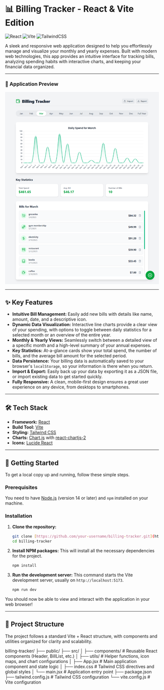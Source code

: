 # 📊 Billing Tracker - React & Vite Edition

![React](https://img.shields.io/badge/react-%2320232a.svg?style=for-the-badge&logo=react&logoColor=%2361DAFB)
![Vite](https://img.shields.io/badge/vite-%23646CFF.svg?style=for-the-badge&logo=vite&logoColor=white)
![TailwindCSS](https://img.shields.io/badge/tailwindcss-%2338B2AC.svg?style=for-the-badge&logo=tailwind-css&logoColor=white)

A sleek and responsive web application designed to help you effortlessly manage and visualize your monthly and yearly expenses. Built with modern web technologies, this app provides an intuitive interface for tracking bills, analyzing spending habits with interactive charts, and keeping your financial data organized.

---

### 📸 Application Preview


![Billing Tracker Screenshot](./src/assets/pic.png)

---

## ✨ Key Features

- **Intuitive Bill Management:** Easily add new bills with details like name, amount, date, and a descriptive icon.
- **Dynamic Data Visualization:** Interactive line charts provide a clear view of your spending, with options to toggle between daily statistics for a selected month or an overview of the entire year.
- **Monthly & Yearly Views:** Seamlessly switch between a detailed view of a specific month and a high-level summary of your annual expenses.
- **Key Statistics:** At-a-glance cards show your total spend, the number of bills, and the average bill amount for the selected period.
- **Data Persistence:** Your billing data is automatically saved to your browser's `localStorage`, so your information is there when you return.
- **Import & Export:** Easily back up your data by exporting it as a JSON file, or import existing data to get started quickly.
- **Fully Responsive:** A clean, mobile-first design ensures a great user experience on any device, from desktops to smartphones.

---

## 🛠️ Tech Stack

- **Framework:** [React](https://react.dev/)
- **Build Tool:** [Vite](https://vitejs.dev/)
- **Styling:** [Tailwind CSS](https://tailwindcss.com/)
- **Charts:** [Chart.js](https://www.chartjs.org/) with [react-chartjs-2](https://react-chartjs-2.js.org/)
- **Icons:** [Lucide React](https://lucide.dev/)

---

## 🚀 Getting Started

To get a local copy up and running, follow these simple steps.

### Prerequisites

You need to have [Node.js](https://nodejs.org/) (version 14 or later) and `npm` installed on your machine.

### Installation

1.  **Clone the repository:**
    ```sh
    git clone [https://github.com/your-username/billing-tracker.git](https://github.com/your-username/billing-tracker.git)
    cd billing-tracker
    ```

2.  **Install NPM packages:**
    This will install all the necessary dependencies for the project.
    ```sh
    npm install
    ```

3.  **Run the development server:**
    This command starts the Vite development server, usually on `http://localhost:5173`.
    ```sh
    npm run dev
    ```

You should now be able to view and interact with the application in your web browser!

---

## 📁 Project Structure

The project follows a standard Vite + React structure, with components and utilities organized for clarity and scalability.


billing-tracker/
├── public/
├── src/
│   ├── components/      # Reusable React components (Header, BillList, etc.)
│   ├── utils/           # Helper functions, icon maps, and chart configurations
│   ├── App.jsx          # Main application component and state logic
│   ├── index.css        # Tailwind CSS directives and global styles
│   └── main.jsx         # Application entry point
├── package.json
├── tailwind.config.js   # Tailwind CSS configuration
└── vite.config.js       # Vite configuration

